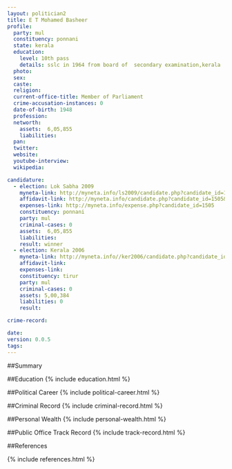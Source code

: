 ```yaml
---
layout: politician2
title: E T Mohamed Basheer
profile: 
  party: mul
  constituency: ponnani
  state: kerala
  education: 
    level: 10th pass
    details: sslc in 1964 from board of  secondary examination,kerala
  photo: 
  sex: 
  caste: 
  religion: 
  current-office-title: Member of Parliament
  crime-accusation-instances: 0
  date-of-birth: 1948
  profession: 
  networth: 
    assets:  6,05,855
    liabilities: 
  pan: 
  twitter: 
  website: 
  youtube-interview: 
  wikipedia: 

candidature: 
  - election: Lok Sabha 2009
    myneta-link: http://myneta.info/ls2009/candidate.php?candidate_id=1505
    affidavit-link: http://myneta.info/candidate.php?candidate_id=1505&scan=original
    expenses-link: http://myneta.info/expense.php?candidate_id=1505
    constituency: ponnani 
    party: mul
    criminal-cases: 0
    assets:  6,05,855
    liabilities: 
    result: winner 
  - election: Kerala 2006
    myneta-link: http://myneta.info//ker2006/candidate.php?candidate_id=66
    affidavit-link: 
    expenses-link: 
    constituency: tirur 
    party: mul
    criminal-cases: 0
    assets: 5,00,384
    liabilities: 0
    result:  

crime-record: 

date: 
version: 0.0.5
tags: 
---
```

##Summary


##Education
{% include education.html %}


##Political Career
{% include political-career.html %}


##Criminal Record
{% include criminal-record.html %}


##Personal Wealth
{% include personal-wealth.html %}


##Public Office Track Record
{% include track-record.html %}


##References


{% include references.html %}